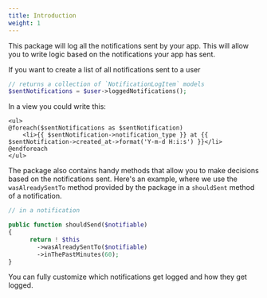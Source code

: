 ```yaml
---
title: Introduction
weight: 1
---
```


This package will log all the notifications sent by your app. This will allow you to write logic based on the notifications your app has sent.

If you want to create a list of all notifications sent to a user

```php
// returns a collection of `NotificationLogItem` models
$sentNotifications = $user->loggedNotifications();
```

In a view you could write this:

```blade
<ul>
@foreach($sentNotifications as $sentNotification)
    <li>{{ $sentNotification->notification_type }} at {{ $sentNotification->created_at->format('Y-m-d H:i:s') }}</li>
@endforeach
</ul>
```

The package also contains handy methods that allow you to make decisions based on the notifications sent. Here's an example, where we use the `wasAlreadySentTo` method provided by the package in a `shouldSent` method of a notification.

```php
// in a notification

public function shouldSend($notifiable)
{
      return ! $this
        ->wasAlreadySentTo($notifiable)
        ->inThePastMinutes(60);
}
```

You can fully customize which notifications get logged and how they get logged.


